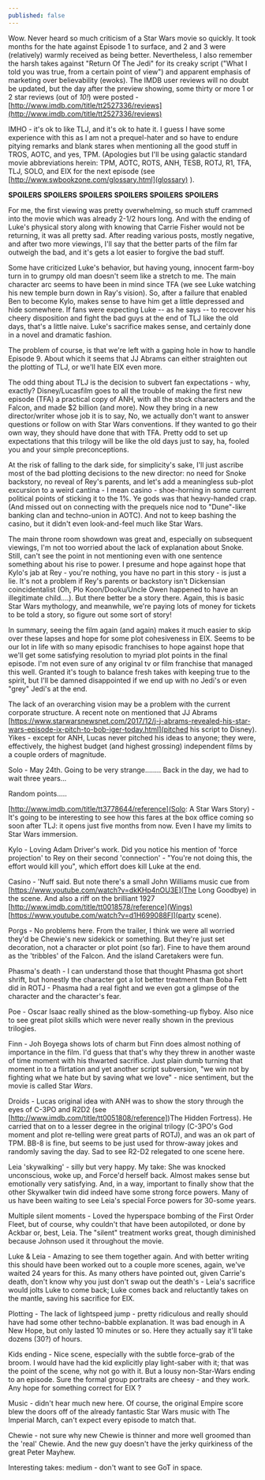 ```yaml
---
published: false
---
```

Wow. Never heard so much criticism of a Star Wars movie so quickly. It took months for the hate against Episode 1 to surface, and 2 and 3 were (relatively) warmly received as being better. Nevertheless, I also remember the harsh takes against "Return Of The Jedi" for its creaky script ("What I told you was true, from a certain point of view") and apparent emphasis of marketing over believability (ewoks). The IMDB user reviews will no doubt be updated, but the day after the preview showing, some thirty or more 1 or 2 star reviews (out of *10!*) were posted - [http://www.imdb.com/title/tt2527336/reviews](http://www.imdb.com/title/tt2527336/reviews)

IMHO - it's ok to like TLJ, and it's ok to hate it. I guess I have some experience with this as I am not a prequel-hater and so have to endure pitying remarks and blank stares when mentioning all the good stuff in TROS, AOTC, and yes, TPM.  (Apologies but I'll be using galactic standard movie abbreviations herein: TPM, AOTC, ROTS, ANH, TESB, ROTJ, R1, TFA, TLJ, SOLO, and EIX for the next episode (see [http://www.swbookzone.com/glossary.html](glossary) ).

**SPOILERS** **SPOILERS** **SPOILERS** **SPOILERS** **SPOILERS** **SPOILERS**


For me, the first viewing was pretty overwhelming, so much stuff crammed into the movie which was already 2-1/2 hours long. And with the ending of Luke's physical story along with knowing that Carrie Fisher would not be returning, it was all pretty sad. After reading various posts, mostly negative, and after two more viewings, I'll say that the better parts of the film far outweigh the bad, and it's gets a lot easier to forgive the bad stuff.

Some have criticized Luke's behavior, but having young, innocent farm-boy turn in to grumpy old man doesn't seem like a stretch to me. The main character arc seems to have been in mind since TFA (we see Luke watching his new temple burn down in Ray's vision). So, after a failure that enabled Ben to become Kylo, makes sense to have him get a little depressed and hide somewhere. If fans were expecting Luke -- as he says -- to recover his cheery disposition and fight the bad guys at the end of TLJ like the old days, that's a little naive. Luke's sacrifice makes sense, and certainly done in a novel and dramatic fashion.

The problem of course, is that we're left with a gaping hole in how to handle Episode 9. About which it seems that JJ Abrams can either straighten out the plotting of TLJ, or we'll hate EIX even more.

The odd thing about TLJ is the decision to subvert fan expectations - why, exactly? Disney/Lucasfilm goes to all the trouble of making the first new episode (TFA) a practical copy of ANH, with all the stock characters and the Falcon, and made $2 billion (and more). Now they bring in a new director/writer whose job it is to say, No, we actually don't want to answer questions or follow on with Star Wars conventions. If they wanted to go their own way, they should have done that with TFA. Pretty odd to set up expectations that this trilogy will be like the old days just to say, ha, fooled you and your simple preconceptions.

At the risk of falling to the dark side, for simplicity's sake, I'll just ascribe most of the bad plotting decisions to the new director: no need for Snoke backstory, no reveal of Rey's parents, and let's add a meaningless sub-plot excursion to a weird cantina - I mean casino - shoe-horning in some current political points of sticking it to the 1%. Ye gods was that heavy-handed crap. (And missed out on connecting with the prequels nice nod to "Dune"-like banking clan and techno-union in AOTC). And not to keep bashing the casino, but it didn't even look-and-feel much like Star Wars. 

The main throne room showdown was great and, especially on subsequent viewings, I'm not too worried about the lack of explanation about Snoke. Still, can't see the point in not mentioning even with one sentence something about his rise to power. I presume and hope against hope that Kylo's jab at Rey - you're nothing, you have no part in this story - is just a lie. It's not a problem if Rey's parents or backstory isn't Dickensian coincidentalist (Oh, Plo Koon/Dooku/Uncle Owen happened to have an illegitimate child....). But there better be a story there. Again, this is basic Star Wars mythology, and meanwhile, we're paying lots of money for tickets to be told a story, so figure out some sort of story!

In summary, seeing the film again (and again) makes it much easier to skip over these lapses and hope for some plot cohesiveness in EIX. Seems to be our lot in life with so many episodic franchises to hope against hope that we'll get some satisfying resolution to myriad plot points in the final episode. I'm not even sure of any original tv or film franchise that managed this well. Granted it's tough to balance fresh takes with keeping true to the spirit, but I'll be damned disappointed if we end up with no Jedi's or even "grey" Jedi's at the end.

The lack of an overarching vision may be a problem with the current corporate structure. A recent note on  mentioned that JJ Abrams [https://www.starwarsnewsnet.com/2017/12/j-j-abrams-revealed-his-star-wars-episode-ix-pitch-to-bob-iger-today.html](pitched his script to Disney).  Yikes - except for ANH, Lucas never pitched his ideas to anyone; they were, effectively, the highest budget (and highest grossing) independent films by a couple orders of magnitude.

Solo - May 24th. Going to be very strange........ Back in the day, we had to wait three years...


Random points.....

[http://www.imdb.com/title/tt3778644/reference](Solo: A Star Wars Story) - It's going to be interesting to see how this fares at the box office coming so soon after TLJ: it opens just five months from now. Even I have my limits to Star Wars immersion. 

Kylo - Loving Adam Driver's work. Did you notice his mention of 'force projection' to Rey on their second 'connection' - "You're not doing this, the effort would kill you", which effort does kill Luke at the end.

Casino - 'Nuff said. But note there's a small John Williams music cue from [https://www.youtube.com/watch?v=dkKHp4nOU3E](The Long Goodbye) in the scene. And also a riff on the brilliant 1927 [http://www.imdb.com/title/tt0018578/reference](Wings) [https://www.youtube.com/watch?v=d1H699088FI](party scene).

Porgs - No problems here. From the trailer, I think we were all worried they'd be Chewie's new sidekick or something. But they're just set decoration, not a character or plot point (so far). Fine to have them around as the 'tribbles' of the Falcon. And the island Caretakers were fun.

Phasma's death - I can understand those that thought Phasma got short shrift, but honestly the character got a lot better treatment than Boba Fett did in ROTJ -  Phasma had a real fight and we even got a glimpse of the character  and the character's fear.

Poe - Oscar Isaac really shined as the blow-something-up flyboy. Also nice to see great pilot skills which were never really shown in the previous trilogies.

Finn - Joh Boyega shows lots of charm but Finn does almost nothing of importance in the film. I'd guess that that's why they threw in another waste of time moment with his thwarted sacrifice. Just plain dumb turning that moment in to a flirtation and yet another script subversion, "we win not by fighting what we hate but by saving what we love" - nice sentiment, but the movie is called Star *Wars*.

Droids - Lucas original idea with ANH was to show the story through the eyes of C-3PO and R2D2 (see [http://www.imdb.com/title/tt0051808/reference])The Hidden Fortress). He carried that on to a lesser degree in the original trilogy (C-3PO's God moment and plot re-telling were great parts of ROTJ), and was an ok part of TPM. BB-8 is fine, but seems to be just used for throw-away jokes and randomly saving the day. Sad to see R2-D2 relegated to one scene here. 

Leia 'skywalking' - silly but very happy. My take: She was knocked unconscious, woke up, and Force'd herself back. Almost makes sense but emotionally very satisfying. And, in a way, important to finally show that the other Skywalker twin did indeed have some strong force powers. Many of us have been waiting to see Leia's special Force powers for 30-some years.

Multiple silent moments - Loved the hyperspace bombing of the First Order Fleet, but of course, why couldn't that have been autopiloted, or done by Ackbar or, best, Leia. The "silent" treatment works great, though diminished because Johnson used it throughout the movie.

Luke & Leia - Amazing to see them together again. And with better writing this should have been worked out to a couple more scenes, again, we've waited 24 years for this. As many others have pointed out, given Carrie's death, don't know why you just don't swap out the death's - Leia's sacrifice would jolts Luke to come back; Luke comes back and reluctantly takes on the mantle, saving his sacrifice for EIX. 

Plotting - The lack of lightspeed jump - pretty ridiculous and really should have had some other techno-babble explanation. It was bad enough in A New Hope, but only lasted 10 minutes or so. Here they actually say it'll take dozens (30?) of hours. 

Kids ending - Nice scene, especially with the subtle force-grab of the broom. I would have had the kid explicitly play light-saber with it; that was the point of the scene, why not go with it. But a lousy non-Star-Wars ending to an episode. Sure the formal group portraits are cheesy - and they work. Any hope for something correct for EIX ?


Music - didn't hear much new here. Of course, the original Empire score blew the doors off of the already fantastic Star Wars music with The Imperial March, can't expect every episode to match that.

Chewie - not sure why new Chewie is thinner and more well groomed than the 'real' Chewie. And the new guy doesn't have the jerky quirkiness of the great Peter Mayhew. 

Interesting takes:
medium - don't want to see GoT in space.
